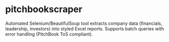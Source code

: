 # pitchbookscraper
Automated Selenium/BeautifulSoup tool extracts company data (financials, leadership, investors) into styled Excel reports. Supports batch queries with error handling (PitchBook ToS compliant).
